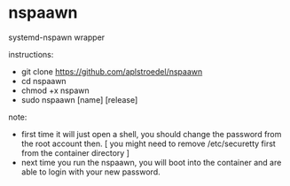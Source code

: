 # nspaawn
systemd-nspawn wrapper

instructions:
- git clone https://github.com/aplstroedel/nspaawn
- cd nspaawn
- chmod +x nspawn
- sudo nspaawn [name] [release]

note:
- first time it will just open a shell, you should change the password from the root account then. [ you might need to remove /etc/securetty first from the container directory ]
- next time you run the nspaawn, you will boot into the container and are able to login with your new password.
